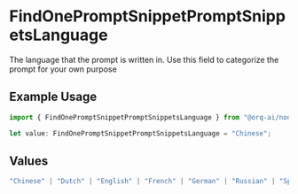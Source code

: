 # FindOnePromptSnippetPromptSnippetsLanguage

The language that the prompt is written in. Use this field to categorize the prompt for your own purpose

## Example Usage

```typescript
import { FindOnePromptSnippetPromptSnippetsLanguage } from "@orq-ai/node/models/operations";

let value: FindOnePromptSnippetPromptSnippetsLanguage = "Chinese";
```

## Values

```typescript
"Chinese" | "Dutch" | "English" | "French" | "German" | "Russian" | "Spanish"
```